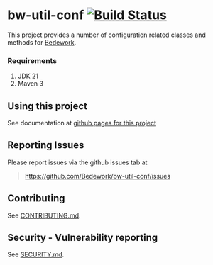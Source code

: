 # bw-util-conf [![Build Status](https://travis-ci.org/Bedework/bw-util-conf.svg)](https://travis-ci.org/Bedework/bw-util-conf)

This project provides a number of configuration related classes and methods for
[Bedework](https://www.apereo.org/projects/bedework).

### Requirements

1. JDK 21
2. Maven 3

## Using this project
See documentation at [github pages for this project](https://bedework.github.io/bw-util-conf/)

## Reporting Issues
Please report issues via the github issues tab at
> https://github.com/Bedework/bw-util-conf/issues

## Contributing
See [CONTRIBUTING.md](CONTRIBUTING.md).

## Security - Vulnerability reporting
See [SECURITY.md](SECURITY.md).
